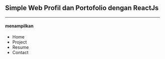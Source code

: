 <h2> Simple Web Profil dan Portofolio dengan ReactJs </h2>
<hr/>
<h4>menampilkan</h4>
<ul>
  <li> Home </li>
  <li> Project </li>
  <li> Resume </li>
  <li> Contact </li>
  </ul>
